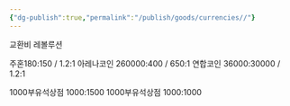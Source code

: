 ```yaml
---
{"dg-publish":true,"permalink":"/publish/goods/currencies//"}
---
```



교환비
레볼루션

주혼180:150 / 1.2:1
아레나코인 260000:400 / 650:1
연합코인 36000:30000 / 1.2:1


1000부유석상점 1000:1500
1000부유석상점 1000:1000

